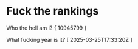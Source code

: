 # Fuck the rankings

Who the hell am I?
{ 10945799 }

What fucking year is it?
[ 2025-03-25T17:33:20Z ]
